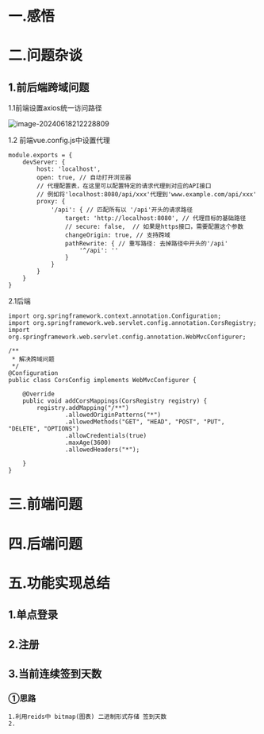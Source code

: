 # 一.感悟





# 二.问题杂谈





## 1.前后端跨域问题

1.1前端设置axios统一访问路径

![image-20240618212228809](https://zlc-typora.oss-cn-hangzhou.aliyuncs.com/img1/image-20240618212228809.png)

1.2 前端vue.config.js中设置代理

```
module.exports = {
    devServer: {
        host: 'localhost',
        open: true, // 自动打开浏览器
        // 代理配置表，在这里可以配置特定的请求代理到对应的API接口
        // 例如将'localhost:8080/api/xxx'代理到'www.example.com/api/xxx'
        proxy: {
            '/api': { // 匹配所有以 '/api'开头的请求路径
                target: 'http://localhost:8080', // 代理目标的基础路径
                // secure: false,  // 如果是https接口，需要配置这个参数
                changeOrigin: true, // 支持跨域
                pathRewrite: { // 重写路径: 去掉路径中开头的'/api'
                    '^/api': ''
                }
            }
        }
    }
}
```

2.1后端

```
import org.springframework.context.annotation.Configuration;
import org.springframework.web.servlet.config.annotation.CorsRegistry;
import org.springframework.web.servlet.config.annotation.WebMvcConfigurer;

/**
 * 解决跨域问题
 */
@Configuration
public class CorsConfig implements WebMvcConfigurer {

    @Override
    public void addCorsMappings(CorsRegistry registry) {
        registry.addMapping("/**")
                .allowedOriginPatterns("*")
                .allowedMethods("GET", "HEAD", "POST", "PUT", "DELETE", "OPTIONS")
                .allowCredentials(true)
                .maxAge(3600)
                .allowedHeaders("*");

    }
}
```





# 三.前端问题







# 四.后端问题





# 五.功能实现总结



## 1.单点登录





## 2.注册







## 3.当前连续签到天数

### ①思路

```
1.利用reids中 bitmap(图表) 二进制形式存储 签到天数
2.
```



































































































































































